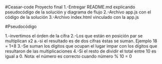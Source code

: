 #Ceasar-code
Proyecto final
1.-Entregar README.md explicando pseudocódigo de la solución y diagrama de flujo
2.-Archivo app.js con el código de la solución
3.-Archivo index.html vinculado con la app.js

#Pseudocódigo

1.-invertimos el órden de la cifra
2.-Los que están en posición par se multiplican x2
 a.-si el resultado es de dos cifras éstas se suman. Ejemplo 18 = 1+8
3.-Se suman los dígitos que ocupan el lugar impar con los dígitos que resultaron de las multiplicaciones
4.-Si el resto de dividir el total entre 10 es igual a 0.
Nota: el número es correcto cuando número % 10 = 0
